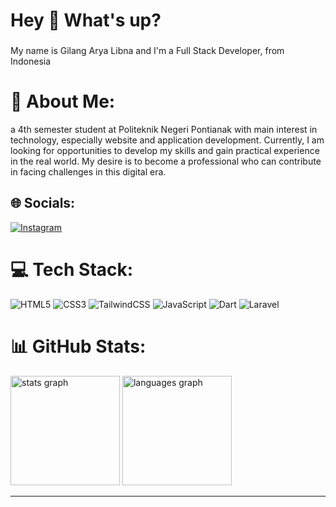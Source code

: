 <h1 align="left">Hey 👋 What's up?</h1>

###

<p align="left">My name is Gilang Arya Libna and I'm a Full Stack Developer, from Indonesia</p>

# 💫 About Me:
a 4th semester student at Politeknik Negeri Pontianak with main interest in technology, especially website and application development. Currently, I am looking for opportunities to develop my skills and gain practical experience in the real world. My desire is to become a professional who can contribute in facing challenges in this digital era.


## 🌐 Socials:
[![Instagram](https://img.shields.io/badge/Instagram-%23E4405F.svg?logo=Instagram&logoColor=white)](https://instagram.com/gilanglibna) 

# 💻 Tech Stack:
![HTML5](https://img.shields.io/badge/html5-%23E34F26.svg?style=for-the-badge&logo=html5&logoColor=white) ![CSS3](https://img.shields.io/badge/css3-%231572B6.svg?style=for-the-badge&logo=css3&logoColor=white) ![TailwindCSS](https://img.shields.io/badge/tailwindcss-%2338B2AC.svg?style=for-the-badge&logo=tailwind-css&logoColor=white) ![JavaScript](https://img.shields.io/badge/javascript-%23323330.svg?style=for-the-badge&logo=javascript&logoColor=%23F7DF1E) ![Dart](https://img.shields.io/badge/dart-%230175C2.svg?style=for-the-badge&logo=dart&logoColor=white) ![Laravel](https://img.shields.io/badge/laravel-%23FF2D20.svg?style=for-the-badge&logo=laravel&logoColor=white)
# 📊 GitHub Stats:
<div align="left">
  <img src="https://github-readme-stats.vercel.app/api?username=LangKingz&hide_title=false&hide_rank=false&show_icons=true&include_all_commits=true&count_private=true&disable_animations=false&theme=solarized-light&locale=en&hide_border=false&order=1" height="175" alt="stats graph"  />
  <img src="https://github-readme-stats.vercel.app/api/top-langs?username=LangKingz&locale=en&hide_title=false&layout=compact&card_width=320&langs_count=6&theme=solarized-light&hide_border=false&order=2" height="175" alt="languages graph"  />
</div>

---


<!-- Proudly created with GPRM ( https://gprm.itsvg.in ) -->
